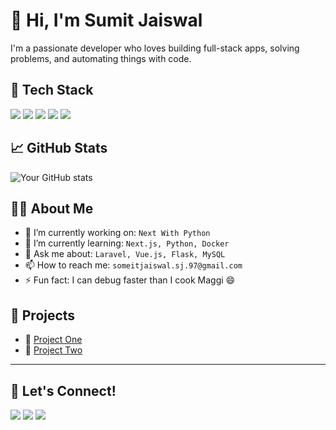 # 👋 Hi, I'm Sumit Jaiswal

I'm a passionate developer who loves building full-stack apps, solving problems, and automating things with code.

## 🧰 Tech Stack
<p>
  <img src="https://img.shields.io/badge/Python-3776AB?style=for-the-badge&logo=python&logoColor=white"/>
  <img src="https://img.shields.io/badge/Flask-000000?style=for-the-badge&logo=flask"/>
  <img src="https://img.shields.io/badge/Laravel-FF2D20?style=for-the-badge&logo=laravel&logoColor=white"/>
  <img src="https://img.shields.io/badge/Vue.js-35495E?style=for-the-badge&logo=vue.js&logoColor=4FC08D"/>
  <img src="https://img.shields.io/badge/MySQL-005C84?style=for-the-badge&logo=mysql&logoColor=white"/>
</p>

## 📈 GitHub Stats
![Your GitHub stats](https://github-readme-stats.vercel.app/api?username=your_username&show_icons=true&theme=radical)

## 🧑‍💻 About Me
- 🔭 I’m currently working on: `Next With Python`
- 🌱 I’m currently learning: `Next.js, Python, Docker`
- 💬 Ask me about: `Laravel, Vue.js, Flask, MySQL`
- 📫 How to reach me: `someitjaiswal.sj.97@gmail.com`
- ⚡ Fun fact: I can debug faster than I cook Maggi 😄

## 📌 Projects
- 🎯 [Project One](https://github.com/codingsumi/next-with-python)
- 🧠 [Project Two](https://github.com/codingsumi/python-api)

---

## 🤝 Let's Connect!
<p>
  <a href="https://www.linkedin.com/in/sumit-jaiswal-dev/"><img src="https://img.shields.io/badge/-LinkedIn-blue?style=for-the-badge&logo=linkedin"/></a>
  <a href="mailto:someitjaiswal.sj.97@gmail.com"><img src="https://img.shields.io/badge/-Gmail-D14836?style=for-the-badge&logo=gmail&logoColor=white"/></a>
  <a href="https://twitter.com/someitjaiswal"><img src="https://img.shields.io/badge/-Twitter-1DA1F2?style=for-the-badge&logo=twitter&logoColor=white"/></a>
</p>


